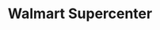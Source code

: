 ---
title: "Walmart Supercenter"
url: /lima/walmart-supercenter-harding-highway/
shop: Supermarkt
---